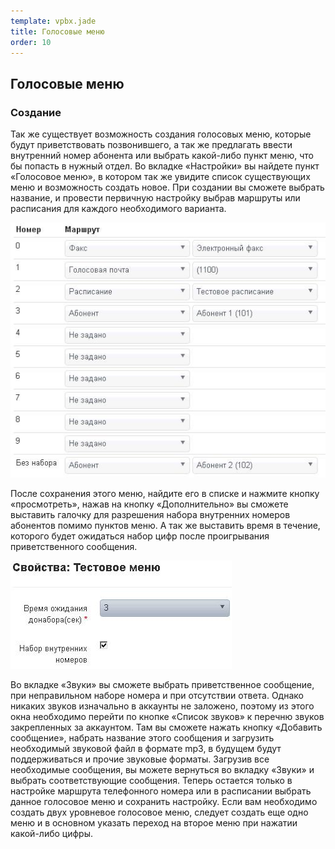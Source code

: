 ```yaml
--- 
template: vpbx.jade
title: Голосовые меню
order: 10
---
```


## Голосовые меню

### Создание

Так же существует возможность создания голосовых меню, которые будут приветствовать позвонившего, а так же предлагать ввести внутренний номер абонента или выбрать какой-либо пункт меню, что бы попасть в нужный отдел. Во вкладке «Настройки» вы найдете пункт «Голосовое меню», в котором так же увидите список существующих меню и возможность создать новое. При создании вы сможете выбрать название, и провести первичную настройку выбрав маршруты или расписания для каждого необходимого варианта.

![](images/ivr_1.jpg)

После сохранения этого меню, найдите его в списке и нажмите кнопку «просмотреть», нажав на кнопку «Дополнительно» вы сможете выставить галочку для разрешения набора внутренних номеров абонентов помимо пунктов меню. А так же выставить время в течение, которого будет ожидаться набор цифр после проигрывания приветственного сообщения.

![](images/ivr_2.jpg)

Во вкладке «Звуки» вы сможете выбрать приветственное сообщение, при неправильном наборе номера и при отсутствии ответа. Однако никаких звуков изначально в аккаунты не заложено, поэтому из этого окна необходимо перейти по кнопке «Список звуков» к перечню звуков закрепленных за аккаунтом. Там вы сможете нажать кнопку «Добавить сообщение», набрать название этого сообщения и загрузить необходимый звуковой файл в формате mp3, в будущем будут поддерживаться и прочие звуковые форматы. Загрузив все необходимые сообщения, вы можете вернуться во вкладку «Звуки» и выбрать соответствующие сообщения. Теперь остается только в настройке маршрута телефонного номера или в расписании выбрать данное голосовое меню и сохранить настройку. Если вам необходимо создать двух уровневое голосовое меню, следует создать еще одно меню и в основном указать переход на второе меню при нажатии какой-либо цифры.